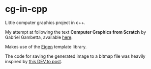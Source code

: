 # cg-in-cpp
Little computer graphics project in c++.

My attempt at following the text <b>Computer Graphics from Scratch</b> by Gabriel Gambetta, available <a href="https://www.gabrielgambetta.com/computer-graphics-from-scratch/">here</a>.

Makes use of the <a href="https://eigen.tuxfamily.org/index.php?title=Main_Page">Eigen</a> template library.

The code for saving the generated image to a bitmap file was heavily inspired by <a href="https://dev.to/muiz6/c-how-to-write-a-bitmap-image-from-scratch-1k6m">this DEV.to post</a>.
